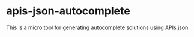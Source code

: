 # apis-json-autocomplete
This is a micro tool for generating autocomplete solutions using APIs.json
